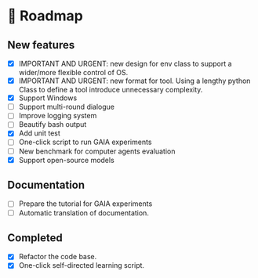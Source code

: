 # 🚀 Roadmap

## New features

- [x] IMPORTANT AND URGENT:  new design for env class to support a wider/more flexible control of OS. 
- [x] IMPORTANT AND URGENT: new format for tool. Using a lengthy python Class to define a tool introduce unnecessary complexity.  
- [x] Support Windows
- [ ] Support multi-round dialogue
- [ ] Improve logging system
- [ ] Beautify bash output 
- [x] Add unit test
- [ ] One-click script to run GAIA experiments
- [ ] New benchmark for computer agents evaluation
- [x] Support open-source models

## Documentation

- [ ] Prepare the tutorial for GAIA experiments
- [ ] Automatic translation of documentation.  

## Completed

- [x] Refactor the code base. 
- [x] One-click self-directed learning script.